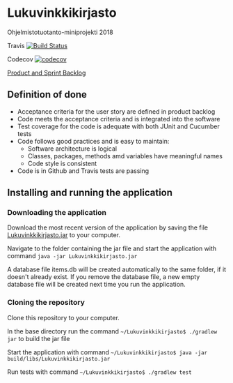 # Lukuvinkkikirjasto
Ohjelmistotuotanto-miniprojekti 2018

Travis
[![Build Status](https://travis-ci.com/antarcticturtle/Lukuvinkkikirjasto.svg?branch=master)](https://travis-ci.com/antarcticturtle/Lukuvinkkikirjasto)

Codecov
[![codecov](https://codecov.io/gh/antarcticturtle/Lukuvinkkikirjasto/branch/master/graph/badge.svg)](https://codecov.io/gh/antarcticturtle/Lukuvinkkikirjasto)

[Product and Sprint Backlog](https://docs.google.com/spreadsheets/d/1_fpNIoz3RRlVcXJGW_1-ZIt02osNVSdqZ4tlo_d4EaQ/edit?usp=sharing)

## Definition of done
- Acceptance criteria for the user story are defined in product backlog
- Code meets the acceptance criteria and is integrated into the software
- Test coverage for the code is adequate with both JUnit and Cucumber tests
- Code follows good practices and is easy to maintain:
  - Software architecture is logical
  - Classes, packages, methods amd variables have meaningful names
  - Code style is consistent
- Code is in Github and Travis tests are passing

## Installing and running the application

### Downloading the application

Download the most recent version of the application by saving the file [Lukuvinkkikirjasto.jar](https://github.com/antarcticturtle/Lukuvinkkikirjasto/releases/download/Sprint4/Lukuvinkkikirjasto.jar) to your computer.

Navigate to the folder containing the jar file and start the application with command
`java -jar Lukuvinkkikirjasto.jar`

A database file items.db will be created automatically to the same folder, if it doesn't already exist. If you remove the database file, a new empty database file will be created next time you run the application.

### Cloning the repository

Clone this repository to your computer.

In the base directory run the command `~/Lukuvinkkikirjasto$ ./gradlew jar` to build the jar file

Start the application with command `~/Lukuvinkkikirjasto$ java -jar build/libs/Lukuvinkkikirjasto.jar`

Run tests with command `~/Lukuvinkkikirjasto$ ./gradlew test`
